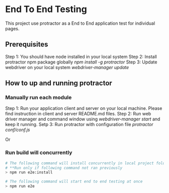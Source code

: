 # End To End Testing
This project use protractor as a End to End application test for individual pages.

## Prerequisites 
Step 1: You should have node installed in your local system
Step 2: Install protractor npm package globally *npm install -g protractor*
Step 3: Update webdriver on your local system *webdriver-manager update*

## How to up and running protractor
### Manually run each module
Step 1: Run your application client and server on your local machine. Please find instruction in client and server README.md files.
Step 2: Run web driver manager and command window using *webdriver-manager start* and keep it running.
Setp 3: Run protractor with configuration file *protractor conf/conf.js*

Or
### Run build will concurrently
```bash
# The following command will install concurrently in local project folder.
# **Run only if following command not ran previously
> npm run e2e:install 

# The following command will start end to end testing at once
> npm run e2e
```